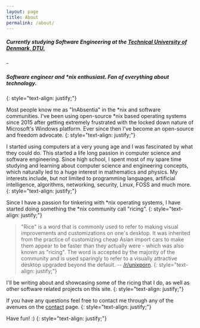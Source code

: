```yaml
---
layout: page
title: About
permalink: /about/
---
```


<h5>Currently studying Software Engineering at the <a href="http://dtu.dk">Technical University of Denmark, DTU.</a></h5>
- <h5>Software engineer and *nix enthusiast. Fan of everything about technology.</h5>
{: style="text-align: justify;"}

Most people know me as "InAbsentia" in the *nix and software communities. I've been using open-source *nix based operating systems since 2015 after getting
extremely frustrated with the locked down nature of Microsoft's Windows platform. Ever since then I've become an open-source and freedom advocate.
{: style="text-align: justify;"}

I started using computers at a very young age and I was fascinated by what they could do. This started a life long passion in computer science and software engineering.
Since high school, I spent most of my spare time studying and learning about computer science and engineering concepts, which naturally led to a huge interest in 
mathematics and physics. My interests include, but not limited to programming languages, artificial intelligence, algorithms, networking, 
security, Linux, FOSS and much more.
{: style="text-align: justify;"}

Since I have a passion for tinkering with *nix operating systems, I have started doing something the *nix community call "ricing".
{: style="text-align: justify;"}

> "Rice" is a word that is commonly used to refer to making visual improvements and customizations on one's desktop. It was inherited from the
practice of customizing cheap Asian import cars to make them appear to be faster than they actually were - which was also known as "ricing".
The word is accepted by the majority of the community and is used sparingly to refer to a visually attractive desktop upgraded beyond the default.
-- [/r/unixporn](https://www.reddit.com/r/unixporn/wiki/themeing/dictionary#wiki_rice).
{: style="text-align: justify;"}

I'll be writing about and showcasing some of the ricing that I do, as well as other software related projects on this site.
{: style="text-align: justify;"}

If you have any questions feel free to contact me through any of the avenues on the [contact](https://inabsentia.io/contact) page.
{: style="text-align: justify;"}

Have fun! :)
{: style="text-align: justify;"}
